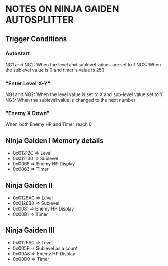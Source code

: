 # NOTES ON NINJA GAIDEN AUTOSPLITTER

## Trigger Conditions
### Autostart

NG1 and NG2: When the level and sublevel values are set to 1
NG3: When the sublevel value is 0 and timer's value is 250

### "Enter Level X-Y"

NG1 and NG2: When the level value is set to X and sub-level value set to Y
NG3: When the sublevel value is changed to the next number

### "Enemy X Down"

When both Enemy HP and Timer reach 0

## Ninja Gaiden I Memory details
- 0x01212C => Level
- 0x012130 => Sublevel
- 0x0066 => Enemy HP Display
- 0x0063 => Timer

## Ninja Gaiden II
- 0x0126AC => Level
- 0x0126B0 => Sublevel
- 0x0081 => Enemy HP Display
- 0x00B1 => Timer

## Ninja Gaiden III
- 0x012EAC => Level
- 0x005F => Sublevel as a count
- 0x00A8 => Enemy HP Display
- 0x00D0 => Timer
